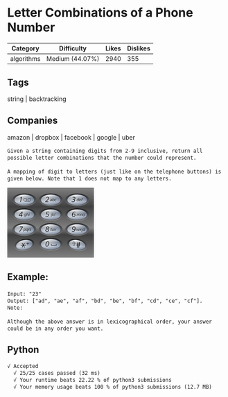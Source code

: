 # Letter Combinations of a Phone Number
|Category|	Difficulty|	Likes|	Dislikes|
|-|-|-|-|
|algorithms|	Medium (44.07%)|	2940|	355|

## Tags
string | backtracking

## Companies
amazon | dropbox | facebook | google | uber

```
Given a string containing digits from 2-9 inclusive, return all possible letter combinations that the number could represent.

A mapping of digit to letters (just like on the telephone buttons) is given below. Note that 1 does not map to any letters.
```
![avatar](telephone-keypad.png)

## Example:
```
Input: "23"
Output: ["ad", "ae", "af", "bd", "be", "bf", "cd", "ce", "cf"].
Note:

Although the above answer is in lexicographical order, your answer could be in any order you want.
```

## Python
```
√ Accepted
  √ 25/25 cases passed (32 ms)
  √ Your runtime beats 22.22 % of python3 submissions
  √ Your memory usage beats 100 % of python3 submissions (12.7 MB)
```